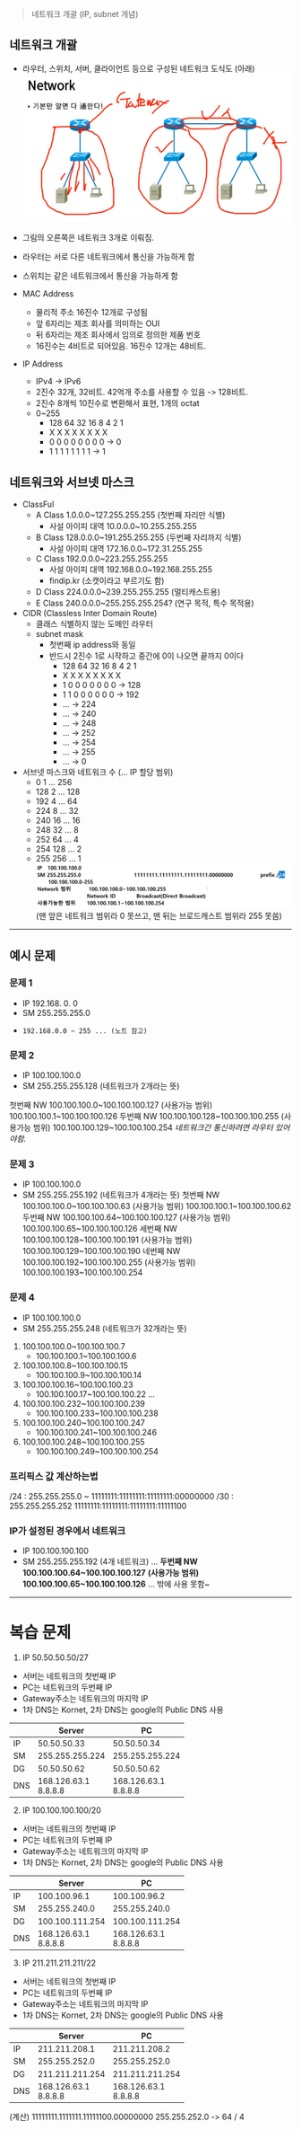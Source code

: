 > 네트워크 개괄 (IP, subnet 개념)


## 네트워크 개괄
- 라우터, 스위치, 서버, 클라이언트 등으로 구성된 네트워크 도식도 (아래) 
![](src/Pasted%20image%2020240930140941.png)
- 그림의 오른쪽은 네트워크 3개로 이뤄짐.
- 라우터는 서로 다른 네트워크에서 통신을 가능하게 함
- 스위치는 같은 네트워크에서 통신을 가능하게 함

- MAC Address
	- 물리적 주소 16진수 12개로 구성됨
	- 앞 6자리는 제조 회사를 의미하는 OUI
	- 뒤 6자리는 제조 회사에서 임의로 정의한 제품 번호
	- 16진수는 4비트로 되어있음. 16진수 12개는 48비트.
- IP Address
	- IPv4 -> IPv6
	- 2진수 32개, 32비트. 42억개 주소를 사용할 수 있음 -> 128비트. 
	- 2진수 8개씩 10진수로 변환해서 표현, 1개의 octat
	- 0~255
		- 128    64    32    16    8    4    2    1
		-   X       X     X       X    X    X    X    X
		-   0        0     0       0    0    0    0    0 -> 0
		-   1        1     1       1    1    1    1    1 -> 1


## 네트워크와 서브넷 마스크
- ClassFul
	- A Class    1.0.0.0~127.255.255.255          (첫번째 자리만 식별)
		- 사설 아이피 대역 10.0.0.0~10.255.255.255
	- B Class    128.0.0.0~191.255.255.255       (두번째 자리까지 식별)
		- 사설 아이피 대역 172.16.0.0~172.31.255.255
	- C Class    192.0.0.0~223.255.255.255
		- 사설 아이피 대역 192.168.0.0~192.168.255.255
		- findip.kr (소캣이라고 부르기도 함)
	- D Class    224.0.0.0~239.255.255.255        (멀티캐스트용)
	- E Class    240.0.0.0~255.255.255.254? (연구 목적, 특수 목적용)
- CIDR (Classless Inter Domain Route)
	- 클래스 식별하지 않는 도메인 라우터
	- subnet mask
		- 첫번째 ip address와 동일
		- 반드시 2진수 1로 시작하고 중간에 0이 나오면 끝까지 0이다
			- 128    64    32    16    8    4    2    1
			-   X       X     X       X    X    X    X    X
			-   1        0     0       0    0    0    0    0 -> 128
			-   1        1     0       0    0    0    0    0 -> 192
			-  ...                                                    -> 224
			-  ...                                                    -> 240
			-  ...                                                    -> 248
			-  ...                                                    -> 252
			-  ...                                                    -> 254
			-  ...                                                    -> 255
			-  ...                                                    -> 0
- 서브넷 마스크와 네트워크 수 (... IP 할당 범위)
	-  0            1    ...  256
	-  128        2    ... 128
	-  192        4    ... 64
	-  224        8    ... 32
	-  240        16   ... 16
	-  248        32   ... 8
	-  252        64   ... 4
	-  254        128 ... 2
	-  255        256 ... 1
![](src/Pasted%20image%2020240930150340.png)
(맨 앞은 네트워크 범위라 0 못쓰고, 맨 뒤는 브로드캐스트 범위라 255 못씀)

---

## 예시 문제

### 문제 1
- IP    192.168.   0. 0
- SM  255.255.255.0
-     192.168.0.0 ~ 255 ... (노트 참고)

### 문제 2
- IP    100.100.100.0
- SM  255.255.255.128 (네트워크가 2개라는 뜻)

첫번째 NW  100.100.100.0~100.100.100.127
		(사용가능 범위) 100.100.100.1~100.100.100.126
두번째 NW  100.100.100.128~100.100.100.255
		(사용가능 범위) 100.100.100.129~100.100.100.254
*네트워크간 통신하려면 라우터 있어야함.*

### 문제 3
- IP    100.100.100.0
- SM  255.255.255.192 (네트워크가 4개라는 뜻)
첫번째 NW  100.100.100.0~100.100.100.63
		(사용가능 범위) 100.100.100.1~100.100.100.62
두번째 NW  100.100.100.64~100.100.100.127
		(사용가능 범위) 100.100.100.65~100.100.100.126
세번째 NW  100.100.100.128~100.100.100.191
		(사용가능 범위) 100.100.100.129~100.100.100.190
네번째 NW  100.100.100.192~100.100.100.255
		(사용가능 범위) 100.100.100.193~100.100.100.254

### 문제 4
- IP    100.100.100.0
- SM  255.255.255.248 (네트워크가 32개라는 뜻)
1) 100.100.100.0~100.100.100.7
	- 100.100.100.1~100.100.100.6
2) 100.100.100.8~100.100.100.15
	- 100.100.100.9~100.100.100.14
3) 100.100.100.16~100.100.100.23
	- 100.100.100.17~100.100.100.22
...
30) 100.100.100.232~100.100.100.239
	- 100.100.100.233~100.100.100.238
31) 100.100.100.240~100.100.100.247
	- 100.100.100.241~100.100.100.246
32) 100.100.100.248~100.100.100.255
	- 100.100.100.249~100.100.100.254

### 프리픽스 값 계산하는법
/24 : 255.255.255.0
~    11111111:11111111:11111111:00000000
/30 : 255.255.255.252
    11111111:11111111:11111111:11111100

### IP가 설정된 경우에서 네트워크
- IP 100.100.100.100
- SM 255.255.255.192 (4개 네트워크)
...
**두번째 NW  100.100.100.64~100.100.100.127**
		**(사용가능 범위) 100.100.100.65~100.100.100.126**
...
밖에 사용 못함~

---

# 복습 문제


1. IP 50.50.50.50/27
- 서버는 네트워크의 첫번째 IP
- PC는 네트워크의 두번째 IP
- Gateway주소는 네트워크의 마지막 IP
- 1차 DNS는 Kornet, 2차 DNS는 google의 Public DNS 사용

|     | Server                  | PC                      |
| --- | ----------------------- | ----------------------- |
| IP  | 50.50.50.33             | 50.50.50.34             |
| SM  | 255.255.255.224         | 255.255.255.224         |
| DG  | 50.50.50.62             | 50.50.50.62             |
| DNS | 168.126.63.1<br>8.8.8.8 | 168.126.63.1<br>8.8.8.8 |


2. IP 100.100.100.100/20
- 서버는 네트워크의 첫번째 IP
- PC는 네트워크의 두번째 IP
- Gateway주소는 네트워크의 마지막 IP
- 1차 DNS는 Kornet, 2차 DNS는 google의 Public DNS 사용

|     | Server                  | PC                      |
| --- | ----------------------- | ----------------------- |
| IP  | 100.100.96.1            | 100.100.96.2            |
| SM  | 255.255.240.0           | 255.255.240.0           |
| DG  | 100.100.111.254         | 100.100.111.254         |
| DNS | 168.126.63.1<br>8.8.8.8 | 168.126.63.1<br>8.8.8.8 |


3. IP 211.211.211.211/22
- 서버는 네트워크의 첫번째 IP
- PC는 네트워크의 두번째 IP
- Gateway주소는 네트워크의 마지막 IP
- 1차 DNS는 Kornet, 2차 DNS는 google의 Public DNS 사용

|     | Server                  | PC                      |
| --- | ----------------------- | ----------------------- |
| IP  | 211.211.208.1           | 211.211.208.2           |
| SM  | 255.255.252.0           | 255.255.252.0           |
| DG  | 211.211.211.254         | 211.211.211.254         |
| DNS | 168.126.63.1<br>8.8.8.8 | 168.126.63.1<br>8.8.8.8 |
(계산)
11111111.1111111.11111100.00000000
255.255.252.0 -> 64 / 4